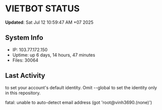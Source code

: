 # VIETBOT STATUS
**Updated**: Sat Jul 12 10:59:47 AM +07 2025

## System Info
- IP: 103.77.172.150
- Uptime: up 6 days, 14 hours, 47 minutes
- Files: 30064

## Last Activity

to set your account's default identity.
Omit --global to set the identity only in this repository.

fatal: unable to auto-detect email address (got 'root@vinh3690.(none)')
